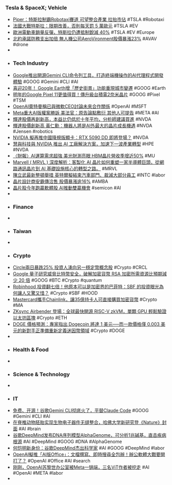 ### Tesla & SpaceX; Vehicle
- [Piper：特斯拉制霸Robotaxi賽道 可望整合產業 拉抬市佔](https://news.cnyes.com/news/id/6038731) #TSLA #Robotaxi
- [法國大戰特斯拉：限期改善，否則每天罰 5 萬歐元](https://technews.tw/2025/06/25/france-vs-tesla/) #TSLA #EV
- [歐洲電動車銷量反彈，特斯拉仍遭抵制銳減 40%](https://technews.tw/2025/06/26/acea-tesla/) #TSLA #EV #Europe
- [北約承諾防務支出加倍 無人機公司AeroVironment股價暴漲23%](https://news.cnyes.com/news/id/6038647) #AVAV #drone
-
- ### Tech Industry
- [Google推出開源Gemini CLI命令列工具，打造終端機操作的AI代理程式開發體驗](https://mashdigi.com/google-launches-open-source-gemini-cli-command-line-tool-to-create-terminal-based-ai-agent-development-experience/) #GOOG #Gemini #CLI #AI
- [喜迎20年！ Google Earth增「歷史街景」功能重現城市變遷](https://news.pchome.com.tw/science/crwant/20250625/index-75083362707563316005.html) #GOOG #Earth
- [明年的Google Pixel 11更值得買！傳升級台積電2奈米晶片](https://3c.ltn.com.tw/news/62289) #GOOG #Pixel #TSM
- [OpenAI奧特曼稱已與微軟CEO討論未來合作關係](https://news.cnyes.com/news/id/6038710) #OpenAI #MSFT
- [Meta重大AI版權案勝訴 美法官：原告論點敷衍 其他人可提告](https://news.cnyes.com/news/id/6039291) #META #AI
- [輝達股價再創新高，本益比仍低於十年平均，分析師建議買進](https://abmedia.io/nvidia-shares-rise-to-record-high) #NVDA
- [輝達股價創新高 黃仁勳：機器人將是AI外最大的晶片成長機遇](https://news.cnyes.com/news/id/6038668) #NVDA #Jensen #robotics
- [NVIDIA 擬再推中國降規版顯卡：RTX 5090 DD 即將登場？](https://technews.tw/2025/06/25/nvidia-rtx-5090-dd/) #NVDA
- [慧與科技與 NVIDIA 推出 AI 工廠解決方案，加速下一波產業轉型](https://news.xfastest.com/nvidia/152973/nvidia-77/) #HPE #NVDA
- [〈財報〉AI運算需求超強 美光財測亮眼 HBM晶片營收季增近50%](https://news.cnyes.com/news/id/6038696) #MU
- [Marvell ( MRVL ) 深度解析：客製化 AI 晶片如何重塑一家半導體巨頭，從網路通訊晶片到 AI 基礎設施核心的轉型之路。](https://uanalyze.com.tw/articles/1177822810) #MRVL
- [陳立武最新整頓舉措 英特爾擬結束汽車部門、裁減大部分員工](https://news.cnyes.com/news/id/6038699) #INTC #labor
- [晶片設計商安霸傳洽售 股價暴漲逾16%](https://news.cnyes.com/news/id/6036800) #AMBA
- [晶片股今年跑贏軟體股 AI推動雙贏機會](https://news.cnyes.com/news/id/6038724) #semicon #AI
-
- ### Finance
-
- ### Taiwan
-
- ### Crypto
- [Circle兩日暴跌25% 投資人湧向另一穩定幣概念股](https://news.cnyes.com/news/id/6038706) #Crypto #CRCL
- [Google 量子研究威脅比特幣安全，破解加密貨幣 RSA 加密所需資源比預期減少 20 倍](https://technews.tw/2025/06/25/googles-quantum-research-threatens-bitcoin-security/) #GOOG #BTC #Crypto #quantum
- [Robinhood 投資翻七倍！他原本可以是加密界的巴菲特：SBF 的投資眼光為何讓人又驚又惜？](https://abmedia.io/robinhood-stock-price-surge-sbf-investment) #Crypto #SBF #HOOD
- [Mastercard攜手Chainlink，讓35億持卡人可直接購買加密貨幣](https://www.ithome.com.tw/news/169719) #Crypto #MA
- [ZKsync Airbender 登場：全球最快開源 RISC-V zkVM，單顆 GPU 輕鬆驗證以太坊區塊](https://abmedia.io/zksync-airbender-risc-v-zkvm) #Crypto #ETH
- [DOGE 價格預測：專家指出 Dogecoin 將達 1 美元──而一款價格僅 0.003 美元的新對手正準備重新定義迷因幣領域](https://abmedia.io/previsione-del-prezzo-di-doge-le-informazioni-degli-esperti-prevedono-che-dogecoin-raggiungera-1) #Crypto #DOGE
-
- ### Health & Food
-
- ### Science & Technology
-
- ### IT
- [免费、开源！谷歌Gemini CLI彻底火了，平替Claude Code](https://www.jiqizhixin.com/articles/2025-06-26-6) #GOOG #Gemini #CLI #AI
- [在脊椎动物胚胎实现生物电子器件无缝整合，哈佛大学新研究登《Nature》封面](https://www.jiqizhixin.com/articles/2025-06-26-9) #AI #brain
- [谷歌DeepMind发布DNA序列模型AlphaGenome，可分析1兆碱基，直击疾病根源](https://www.jiqizhixin.com/articles/2025-06-26-8) #AI #DeepMind #GOOG #DNA #AlphaGenome
- [何恺明新身份：谷歌DeepMind杰出科学家](https://www.jiqizhixin.com/articles/2025-06-26-3) #AI #GOOG #DeepMind #labor
- [OpenAI擬推「AI版Office」：文檔撰寫、即時搜尋全包辦！辦公軟體大戰要開打了？](https://www.bnext.com.tw/article/83707/openai-ai-office) #OpenAI #Office #AI #search
- [刚刚，OpenAI苏黎世办公室被Meta一锅端，三名ViT作者被挖走](https://www.jiqizhixin.com/articles/2025-06-26-7) #AI #OpenAI #META #labor
-